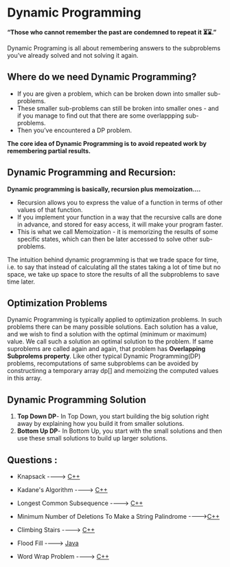 # Dynamic Programming

**“Those who cannot remember the past are condemned to repeat it ⏳⌛.”**

Dynamic Programing is all about remembering answers to the subproblems you’ve already solved and not solving it again.

## Where do we need Dynamic Programming?

- If you are given a problem, which can be broken down into smaller sub-problems.
- These smaller sub-problems can still be broken into smaller ones - and if you manage to find out that there are some overlappping sub-problems.
- Then you’ve encountered a DP problem.

**The core idea of Dynamic Programming is to avoid repeated work by remembering partial results.**

## Dynamic Programming and Recursion:

**Dynamic programming is basically, recursion plus memoization....**

- Recursion allows you to express the value of a function in terms of other values of that function.
- If you implement your function in a way that the recursive calls are done in advance, and stored for easy access, it will make your program faster.
- This is what we call Memoization - it is memorizing the results of some specific states, which can then be later accessed to solve other sub-problems.

The intuition behind dynamic programming is that we trade space for time, i.e. to say that instead of calculating all the states taking a lot of time but no space, we take up space to store the results of all the subproblems to save time later.

## Optimization Problems

Dynamic Programming is typically applied to optimization problems. In such problems there can be many possible solutions. Each solution has a value, and we wish to find a solution with the optimal (minimum or maximum) value. We call such a solution an optimal solution to the
problem. If same suproblems are called again and again, that problem has **Overlapping Subprolems property**. Like other typical Dynamic Programming(DP) problems, recomputations of same subproblems can
be avoided by constructinng a temporary array dp[] and memoizing the computed values in this array.

## Dynamic Programming Solution

1. **Top Down DP**- In Top Down, you start building the big solution right away by explaining how you build it from smaller solutions.
2. **Bottom Up DP**- In Bottom Up, you start with the small solutions and then use these small solutions to build up larger solutions.

## Questions :

- Knapsack ----> [C++](/Code/C++/knapsack.cpp)

- Kadane's Algorithm ----> [C++](/Code/C++/kadane_algo.cpp)

- Longest Common Subsequence ----> [C++](/Code/C++/longest_common_subsequence.cpp)

- Minimum Number of Deletions To Make a String Palindrome ---->[C++](/Code/C++/min_deletions_to_make_string_palindrome.cpp)

- Climbing Stairs ----> [C++](/Code/C++/Climbing_Stairs.cpp)

- Flood Fill ----> [Java](/Code/Java/FloodFill.java)

- Word Wrap Problem ----> [C++](/Code/C++/word_wrap.cpp)
